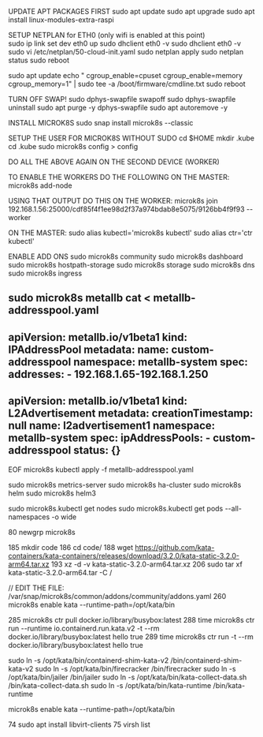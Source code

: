   UPDATE APT PACKAGES FIRST
  sudo apt update
  sudo apt upgrade
  sudo apt install linux-modules-extra-raspi

  SETUP NETPLAN for ETH0 (only wifi is enabled at this point)  
  sudo ip link set dev eth0 up
  sudo dhclient eth0 -v
  sudo dhclient eth0 -v
  sudo vi /etc/netplan/50-cloud-init.yaml
  sudo netplan apply
  sudo netplan status
  sudo reboot
   
  sudo apt update
  echo " cgroup_enable=cpuset cgroup_enable=memory cgroup_memory=1" | sudo tee -a  /boot/firmware/cmdline.txt
  sudo reboot

  TURN OFF SWAP!
  sudo dphys-swapfile swapoff
  sudo dphys-swapfile uninstall
  sudo apt purge -y dphys-swapfile
  sudo apt autoremove -y

  INSTALL MICROK8S
  sudo snap install microk8s --classic

  SETUP THE USER FOR MICROK8S WITHOUT SUDO
  cd $HOME
  mkdir .kube
  cd .kube
  sudo microk8s config > config

  DO ALL THE ABOVE AGAIN ON THE SECOND DEVICE (WORKER)

  TO ENABLE THE WORKERS DO THE FOLLOWING ON THE MASTER:
  microk8s add-node

  USING THAT OUTPUT DO THIS ON THE WORKER:
  microk8s join 192.168.1.56:25000/cdf85f4f1ee98d2f37a974bdab8e5075/9126bb4f9f93 --worker


  ON THE MASTER:
  sudo alias kubectl='microk8s kubectl'
  sudo alias ctr='ctr kubectl'

  ENABLE ADD ONS
  sudo microk8s community
  sudo microk8s dashboard
  sudo microk8s hostpath-storage
  sudo microk8s storage
  sudo microk8s dns
  sudo microk8s ingress

  sudo microk8s metallb
  cat <<EOF > metallb-addresspool.yaml
  ---
  apiVersion: metallb.io/v1beta1
  kind: IPAddressPool
  metadata:
    name: custom-addresspool
    namespace: metallb-system
  spec:
    addresses:
    - 192.168.1.65-192.168.1.250
  ---
  apiVersion: metallb.io/v1beta1
  kind: L2Advertisement
  metadata:
    creationTimestamp: null
    name: l2advertisement1
    namespace: metallb-system
  spec:
    ipAddressPools:
    - custom-addresspool
  status: {}
  ---
  EOF
  microk8s kubectl apply -f metallb-addresspool.yaml
  
  sudo microk8s metrics-server
  sudo microk8s ha-cluster
  sudo microk8s helm
  sudo microk8s helm3

  sudo microk8s.kubectl get nodes
  sudo microk8s.kubectl get pods --all-namespaces -o wide


   80  newgrp microk8s




  185  mkdir code
  186  cd code/
  188  wget https://github.com/kata-containers/kata-containers/releases/download/3.2.0/kata-static-3.2.0-arm64.tar.xz
  193  xz -d -v  kata-static-3.2.0-arm64.tar.xz
  206  sudo tar xf kata-static-3.2.0-arm64.tar -C /
  
   // EDIT THE FILE: /var/snap/microk8s/common/addons/community/addons.yaml
  260  microk8s enable kata --runtime-path=/opt/kata/bin

  285  microk8s ctr pull docker.io/library/busybox:latest
  288  time microk8s ctr run --runtime io.containerd.run.kata.v2 -t --rm docker.io/library/busybox:latest hello true
  289  time microk8s ctr run -t --rm docker.io/library/busybox:latest hello true
  
   sudo ln -s /opt/kata/bin/containerd-shim-kata-v2 /bin/containerd-shim-kata-v2
 sudo ln -s /opt/kata/bin/firecracker /bin/firecracker
 sudo ln -s /opt/kata/bin/jailer /bin/jailer
 sudo ln -s /opt/kata/bin/kata-collect-data.sh /bin/kata-collect-data.sh
 sudo ln -s /opt/kata/bin/kata-runtime /bin/kata-runtime

 microk8s enable kata --runtime-path=/opt/kata/bin

74  sudo apt install libvirt-clients
75  virsh list


